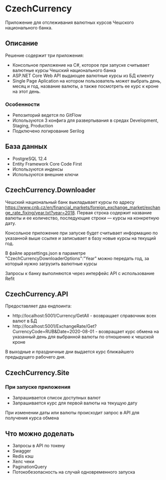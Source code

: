 # CzechCurrency

Приложение для отслеживания валютных курсов Чешского национального банка.

## Описание

Решение содержит три приложения:

* Консольное приложение на C#, которое при запуске считывает валютные курсы Чешский национального банка
* ASP.NET Core Web API выдающее валютные курсы из БД клиенту
* Single Page Aplication на котором пользователь может выбрать день, месяц и год, название валюты, а также посмотреть ее курс к кроне на этот день.

### Особенности

* Репозиторий ведется по GitFlow
* Используются 3 конфига для развертывания в средах Development, Staging, Production
* Подключено логирование Serilog

## База данных

* PostgreSQL 12.4
* Entity Framework Core Code First
* Используются индексы
* Используются внешние ключи

## CzechCurrency.Downloader
Чешский национальный банк выкладывает курсы по адресу https://www.cnb.cz/en/financial_markets/foreign_exchange_market/exchange_rate_fixing/year.txt?year=2018.
Первая строка содержит название валюты и ее количество, последующие строки — курсы на конкретную дату.

Консольное приложение при запуске будет считывает информацию по указанной выше ссылке и записывает в базу новые курсы на текущий год.

В файле appsettings.json в параметре "CzechCurrencyDownloaderOptions":"Year" можно передать год, за который нужно загрузить валютные курсы

Запросы к банку выполняются через интерфейс API с использование Refit

## CzechCurrency.API

Предоставляет два ендпоинта:

* http://localhost:5001/Currency/GetAll - возвращает справочник всех валют в БД
* http://localhost:5001/ExchangeRate/Get?CurrencyCode=RUB&Date=2020-08-01 - возвращает курс обмена на указанный день для выбранной валюты по отношению к чешской кроне

В выходные и праздничные дни выдается курс ближайшего предыдущего рабочего дня.
## CzechCurrency.Site

### При запуске приложения

* Запрашивается список доступных валют
* Запрашивается курс для первой валюты на текущую дату

При изменении даты или валюты происходит запрос в API  для получения курса обмена

## Что можно доделать

* Запросы в API по токену
* Swagger
* Redis кэш
* Хелс чеки
* PaginationQuery
* Потокобезопасность на случай одновременного запуска